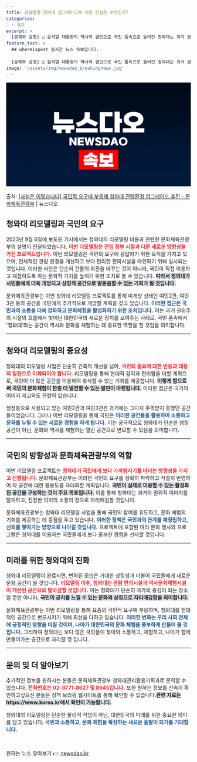 ```yaml
---
title: 관람환경 청와대 업그레이드에 대한 진실은 무엇인가?
categories:
  - 정치
excerpt: >
  [문체부 설명] □ 윤석열 대통령의 역사적 결단으로 국민 품속으로 들어간 청와대는 과거 권위주의 시대와 제왕…
feature_text: >
  ## whereispost 실시간 뉴스 속보입니다.

  [문체부 설명] □ 윤석열 대통령의 역사적 결단으로 국민 품속으로 들어간 청와대는 과거 권위주의 시대와 제왕…
image: '/assets/img/newsdao_breakingnews.jpg'
---
```


![뉴스다오 속보](/assets/img/newsdao_breakingnews.jpg)

<p>출처: <a href="https://newsdao.kr/1861" rel="dofollow">[사실은 이렇습니다] 국민적 요구에 부응해 청와대 관람환경 업그레이드 추진 - 문화체육관광부</a> | 뉴스다오</p>

<h2 data-ke-size="size26">청와대 리모델링과 국민의 요구</h2>

<p data-ke-size="size16">2023년 9월 6일에 보도된 기사에서는 청와대의 리모델링 비용과 관련한 문화체육관광부의 설명이 전달되었습니다. <b><span style="color: #ee2323;">이번 리모델링은 전임 정부 시절과 다른 새로운 방향성을 가진 프로젝트입니다.</span></b> 이번 리모델링은 국민의 요구에 응답하기 위한 목적을 가지고 있으며, 전체적인 관람 환경을 개선하고 보다 편리한 편의시설을 마련하기 위해 실시되는 것입니다. 이러한 사안은 단순히 건물의 외관을 바꾸는 것이 아니라, 국민이 직접 이용하고 체험하도록 하는 문화적 가치를 높이기 위한 조치로 볼 수 있습니다. <b><span style="background-color: #21538527;">따라서 청와대가 시민들에게 더욱 개방되고 상징적 공간으로 발돋움할 수 있는 기회가 될 것입니다.</span></b></p>

<p data-ke-size="size16">문화체육관광부는 이번 청와대 리모델링 프로젝트를 통해 미개방 상태인 여민2관, 여민3관 등의 공간을 국민에게 추가적으로 개방할 계획을 갖고 있습니다. <b><span style="color: #1a5490;">이러한 접근은 국민과의 소통을 더욱 강화하고 문화체험을 활성화하기 위한 조치입니다.</span></b> 이는 과거 권위주의 시절의 흐름에서 벗어난 대한민국의 새로운 정치를 보여주는 사례로, 국민 품속에서 '청와대'라는 공간이 역사와 문화를 체험하는 데 중요한 역할을 할 것임을 의미합니다.</p>

<hr>

<h2 data-ke-size="size26">청와대 리모델링의 중요성</h2>

<p data-ke-size="size16">청와대의 리모델링 사업은 단순히 건축적 개선을 넘어, <b><span style="color: #ee2323;">국민의 필요에 대한 반응과 대응의 일환으로 이해되어야 합니다.</span></b> 리모델링을 통해 현대적 감각과 편리함을 더할 계획으로, 국민이 더 많은 공간을 이용하여 휴식할 수 있는 기회를 제공합니다. <b><span style="background-color: #21538527;">이렇게 함으로써 국민의 문화체험이 한층 더 발전할 수 있는 발판이 마련됩니다.</span></b> 이러한 접근은 국가의 이미지 제고와도 관련이 있습니다.</p>

<p data-ke-size="size16">행정동으로 사용되고 있는 여민2관과 여민3관은 과거에는 그다지 주목받지 못했던 공간들이었습니다. 그러나 이번 리모델링을 통해 국민은 <b><span style="color: #1a5490;">이러한 공간들을 활용하여 소통하고 문화를 누릴 수 있는 새로운 경험을 하게 됩니다.</span></b> 이는 궁극적으로 청와대가 단순한 행정 공간이 아닌, 문화와 역사를 체험하는 열린 공간으로 변모할 수 있음을 의미합니다.</p>

<hr>

<h2 data-ke-size="size26">국민의 방향성과 문화체육관광부의 역할</h2>

<p data-ke-size="size16">이번 리모델링 프로젝트는 <b><span style="color: #ee2323;">청와대가 국민에게 보다 가까워지기를 바라는 방향성을 가지고 진행됩니다.</span></b> 문화체육관광부는 이러한 국민의 요구를 정확히 파악하고 적절히 반영하여 각 공간에 대한 활용도를 극대화할 계획입니다. <b><span style="background-color: #21538527;">국민이 실제로 이용할 수 있는 활성화된 공간을 구성하는 것이 주요 목표입니다.</span></b> 이를 통해 청와대는 과거의 권위적 이미지를 탈피하고, 진정한 의미의 소통의 장으로 자리매김할 것입니다.</p>

<p data-ke-size="size16">문화체육관광부는 청와대 리모델링 사업을 통해 국민의 참여를 유도하고, 문화 체험의 기회를 제공하는 데 중점을 두고 있습니다. <b><span style="color: #1a5490;">이러한 정책은 국민과의 관계를 재정립하고, 신뢰를 쌓아가는 방향으로 나아갈 것입니다.</span></b> 프로젝트에 포함된 여러 문화 행사와 프로그램은 청와대를 이용하는 국민들에게 보다 풍부한 경험을 선사할 것입니다.</p>

<hr>

<h2 data-ke-size="size26">미래를 위한 청와대의 진화</h2>

<p data-ke-size="size16">청와대 리모델링이 완료되면, 변화된 모습은 거대한 상징성과 더불어 국민들에게 새로운 문화 공간이 될 것입니다. <b><span style="color: #ee2323;">리모델링 이후, 청와대는 관람 편의시설과 역사문화체험시설이 개선된 공간으로 탈바꿈할 것입니다.</span></b> 이는 청와대가 단순히 국가의 중심이 되는 장소일 뿐만 아니라, <b><span style="background-color: #21538527;">국민이 긍지를 느낄 수 있는 문화의 상징으로 자리매김함을 의미합니다.</span></b></p>

<p data-ke-size="size16">문화체육관광부는 이번 리모델링을 통해 요즘의 국민적 요구에 부응하며, 청와대를 현대적인 공간으로 변모시키기 위해 최선을 다하고 있습니다. <b><span style="color: #1a5490;">이러한 변화는 우리 사회 전체에 긍정적인 영향을 미칠 것이며, 나아가 대한민국의 문화 체험을 풍부하게 만들어 줄 것입니다.</span></b> 그리하여 청와대는 보다 많은 국민들이 찾아와 소통하고, 체험하고, 나아가 함께 만들어가는 공간으로 자리할 것 입니다.</p>

<hr>

<h2 data-ke-size="size26">문의 및 더 알아보기</h2>

<p data-ke-size="size16">추가적인 정보를 원하시는 분들은 문화체육관광부 청와대관리활용기획과로 문의할 수 있습니다. <b><span style="color: #ee2323;">전화번호는 02-3771-8627 및 8645입니다.</span></b> 또한 원하는 정보를 신속히 확인하고싶으신 분들은 정책 브리핑 웹사이트를 통해 확인할 수 있습니다.<b><span style="background-color: #21538527;">관련 자료는 https://www.korea.kr에서 확인이 가능합니다.</span></b></p>

<p data-ke-size="size16">청와대의 리모델링은 단순한 물리적 작업이 아닌, 대한민국의 미래를 위한 중요한 의미를 담고 있습니다. <b><span style="color: #1a5490;">국민과 소통하고, 문화 체험을 확장하는 새로운 출발이 되기를 기대합니다.</span></b></p>

<p data-ke-size="size16">&nbsp;</p> 

원하는 뉴스 찾아보기 👉 <a href="https://newsdao.kr" rel="dofollow">newsdao.kr</a>


